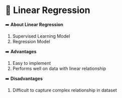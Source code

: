 # 🤖 Linear Regression

➡️ **About Linear Regression**

1. Supervised Learning Model
2. Regression Model

➡️ **Advantages**

1. Easy to implement
2. Performs well on data with linear relationship

➡️ **Disadvantages**

1. Difficult to capture complex relationship in dataset
